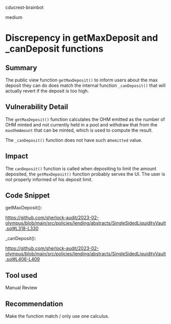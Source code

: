 cducrest-brainbot

medium

# Discrepency in getMaxDeposit and _canDeposit functions

## Summary

The public view function `getMaxDeposit()` to inform users about the max deposit they can do does match the internal function `_canDeposit()` that will actually revert if the deposit is too high.

## Vulnerability Detail

The `getMaxDeposit()` function calculates the OHM emitted as the number of OHM minted and not currently held in a pool and withdraw that from the `maxOhmAmount` that can be minted, which is used to compute the result.

The `_canDeposit()` function does not have such an`emitted` value.

## Impact

The `canDeposit()` function is called when depositing to limit the amount deposited, the `getMaxDeposit()` function probably serves the UI. The user is not properly informed of his deposit limit.

## Code Snippet

getMaxDeposit():

https://github.com/sherlock-audit/2023-02-olympus/blob/main/src/policies/lending/abstracts/SingleSidedLiquidityVault.sol#L318-L330

_canDeposit():

https://github.com/sherlock-audit/2023-02-olympus/blob/main/src/policies/lending/abstracts/SingleSidedLiquidityVault.sol#L406-L409

## Tool used

Manual Review

## Recommendation

Make the function match / only use one calculus.
